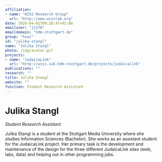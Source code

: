 ```yaml
---
affiliation:
- name: "WISS Research Group"
  url: "http://www.wisslab.org"
date: 2020-04-01T09:28:47+02:00
emailuser: "js370"
emaildomain: "hdm-stuttgart.de"
group: "hiwi"
id: "julika-stangl"
name: "Julika Stangl"
photo: /img/avatar.gif
projects:
- name: "JudaicaLink"
  url: "http://wiss.iuk.hdm-stuttgart.de/projects/judaicalink"
publications: ""
research: ""
title: Julika Stangl
website: ""
function: Student Research Assistant
---
```


# Julika Stangl

*Student Research Assistant*

Julika Stangl is a student at the Stuttgart Media University where she studies Information Sciences (Bachelor). She works as an assistant student for the JudaicaLink project. Her primary task is the development and maintenance of the design for the three different JudaicaLink sites (web, labs, data) and helping out in other programming jobs.
